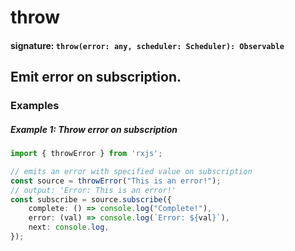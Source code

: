 # throw

#### signature: `throw(error: any, scheduler: Scheduler): Observable`

## Emit error on subscription.

### Examples

##### Example 1: Throw error on subscription

```ts
import { throwError } from 'rxjs';

// emits an error with specified value on subscription
const source = throwError("This is an error!");
// output: 'Error: This is an error!'
const subscribe = source.subscribe({
    complete: () => console.log("Complete!"),
    error: (val) => console.log(`Error: ${val}`),
    next: console.log,
});
```